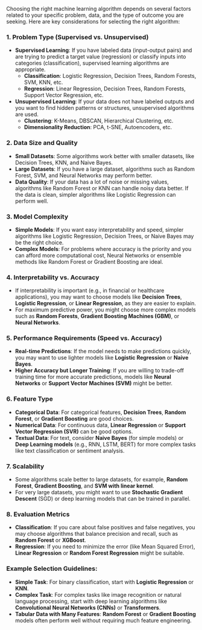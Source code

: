 Choosing the right machine learning algorithm depends on several factors related to your specific problem, data, and the type of outcome you are seeking. Here are key considerations for selecting the right algorithm:

### 1. **Problem Type (Supervised vs. Unsupervised)**
   - **Supervised Learning**: If you have labeled data (input-output pairs) and are trying to predict a target value (regression) or classify inputs into categories (classification), supervised learning algorithms are appropriate.
     - **Classification**: Logistic Regression, Decision Trees, Random Forests, SVM, KNN, etc.
     - **Regression**: Linear Regression, Decision Trees, Random Forests, Support Vector Regression, etc.
   - **Unsupervised Learning**: If your data does not have labeled outputs and you want to find hidden patterns or structures, unsupervised algorithms are used.
     - **Clustering**: K-Means, DBSCAN, Hierarchical Clustering, etc.
     - **Dimensionality Reduction**: PCA, t-SNE, Autoencoders, etc.

### 2. **Data Size and Quality**
   - **Small Datasets**: Some algorithms work better with smaller datasets, like Decision Trees, KNN, and Naive Bayes.
   - **Large Datasets**: If you have a large dataset, algorithms such as Random Forest, SVM, and Neural Networks may perform better.
   - **Data Quality**: If your data has a lot of noise or missing values, algorithms like Random Forest or KNN can handle noisy data better. If the data is clean, simpler algorithms like Logistic Regression can perform well.

### 3. **Model Complexity**
   - **Simple Models**: If you want easy interpretability and speed, simpler algorithms like Logistic Regression, Decision Trees, or Naive Bayes may be the right choice.
   - **Complex Models**: For problems where accuracy is the priority and you can afford more computational cost, Neural Networks or ensemble methods like Random Forest or Gradient Boosting are ideal.

### 4. **Interpretability vs. Accuracy**
   - If interpretability is important (e.g., in financial or healthcare applications), you may want to choose models like **Decision Trees**, **Logistic Regression**, or **Linear Regression**, as they are easier to explain.
   - For maximum predictive power, you might choose more complex models such as **Random Forests**, **Gradient Boosting Machines (GBM)**, or **Neural Networks**.

### 5. **Performance Requirements (Speed vs. Accuracy)**
   - **Real-time Predictions**: If the model needs to make predictions quickly, you may want to use lighter models like **Logistic Regression** or **Naive Bayes**.
   - **Higher Accuracy but Longer Training**: If you are willing to trade-off training time for more accurate predictions, models like **Neural Networks** or **Support Vector Machines (SVM)** might be better.

### 6. **Feature Type**
   - **Categorical Data**: For categorical features, **Decision Trees**, **Random Forest**, or **Gradient Boosting** are good choices.
   - **Numerical Data**: For continuous data, **Linear Regression** or **Support Vector Regression (SVR)** can be good options.
   - **Textual Data**: For text, consider **Naive Bayes** (for simple models) or **Deep Learning models** (e.g., RNN, LSTM, BERT) for more complex tasks like text classification or sentiment analysis.

### 7. **Scalability**
   - Some algorithms scale better to large datasets, for example, **Random Forest**, **Gradient Boosting**, and **SVM with linear kernel**.
   - For very large datasets, you might want to use **Stochastic Gradient Descent** (SGD) or deep learning models that can be trained in parallel.

### 8. **Evaluation Metrics**
   - **Classification**: If you care about false positives and false negatives, you may choose algorithms that balance precision and recall, such as **Random Forest** or **XGBoost**.
   - **Regression**: If you need to minimize the error (like Mean Squared Error), **Linear Regression** or **Random Forest Regression** might be suitable.

### Example Selection Guidelines:
   - **Simple Task**: For binary classification, start with **Logistic Regression** or **KNN**.
   - **Complex Task**: For complex tasks like image recognition or natural language processing, start with deep learning algorithms like **Convolutional Neural Networks (CNNs)** or **Transformers**.
   - **Tabular Data with Many Features**: **Random Forest** or **Gradient Boosting** models often perform well without requiring much feature engineering.
